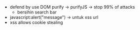 - defend by use DOM purify -> purifyJS -> stop 99% of attacks
	- bersihin search bar
- javascript:alert("message") -> untuk xss url
- xss allows cookie stealing
